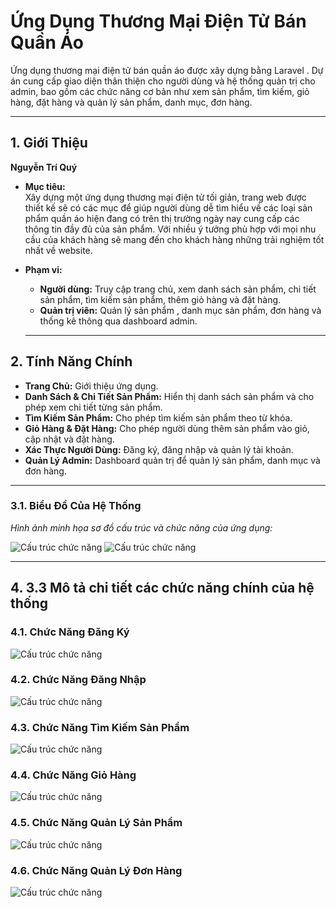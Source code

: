 # Ứng Dụng Thương Mại Điện Tử Bán Quần Áo

Ứng dụng thương mại điện tử bán quần áo được xây dựng bằng Laravel . Dự án cung cấp giao diện thân thiện cho người dùng và hệ thống quản trị cho admin, bao gồm các chức năng cơ bản như xem sản phẩm, tìm kiếm, giỏ hàng, đặt hàng và quản lý sản phẩm, danh mục, đơn hàng.

---

## 1. Giới Thiệu

**Nguyễn Trí Quý**

- **Mục tiêu:**  
  Xây dựng một ứng dụng thương mại điện tử tối giản, trang web được thiết kế sẽ có các mục để giúp người dùng dễ tìm hiểu về các loại sản phẩm quần áo hiện đang có trên thị trường ngày nay cung cấp các thông tin đầy đủ của sản phẩm. Với nhiều ý tưởng phù hợp với mọi nhu cầu của khách hàng sẽ mang đến cho khách hàng những trải nghiệm tốt nhất về website.
  
- **Phạm vi:**  
  - **Người dùng:** Truy cập trang chủ, xem danh sách sản phẩm, chi tiết sản phẩm, tìm kiếm sản phẩm, thêm giỏ hàng và đặt hàng.
  - **Quản trị viên:** Quản lý sản phẩm , danh mục sản phẩm, đơn hàng và thống kê thông qua dashboard admin.

   ---

## 2. Tính Năng Chính

- **Trang Chủ:** Giới thiệu ứng dụng.
- **Danh Sách & Chi Tiết Sản Phẩm:** Hiển thị danh sách sản phẩm và cho phép xem chi tiết từng sản phẩm.
- **Tìm Kiếm Sản Phẩm:** Cho phép tìm kiếm sản phẩm theo từ khóa.
- **Giỏ Hàng & Đặt Hàng:** Cho phép người dùng thêm sản phẩm vào giỏ, cập nhật và đặt hàng.
- **Xác Thực Người Dùng:** Đăng ký, đăng nhập và quản lý tài khoản.
- **Quản Lý Admin:** Dashboard quản trị để quản lý sản phẩm, danh mục và đơn hàng.

---

### 3.1. Biểu Đồ Của Hệ Thống

*Hình ảnh minh họa sơ đồ cấu trúc và chức năng của ứng dụng:*

![Cấu trúc chức năng](https://github.com/quytoxxx/WebNC-N07/blob/master/%E1%BA%A2nh%20ch%E1%BB%A5p%20m%C3%A0n%20h%C3%ACnh%202025-02-28%20211846.png)
![Cấu trúc chức năng](https://github.com/quytoxxx/WebNC-N07/blob/master/%E1%BA%A2nh%20ch%E1%BB%A5p%20m%C3%A0n%20h%C3%ACnh%202025-02-28%20211524.png)

---

## 4. 3.3	Mô tả chi tiết các chức năng chính của hệ thống
### 4.1. Chức Năng Đăng Ký
![Cấu trúc chức năng](https://github.com/quytoxxx/WebNC-N07/blob/master/%E1%BA%A2nh%20ch%E1%BB%A5p%20m%C3%A0n%20h%C3%ACnh%202025-02-28%20211549.png)

### 4.2. Chức Năng Đăng Nhập
![Cấu trúc chức năng](https://github.com/quytoxxx/WebNC-N07/blob/master/%E1%BA%A2nh%20ch%E1%BB%A5p%20m%C3%A0n%20h%C3%ACnh%202025-02-28%20211602.png)

### 4.3. Chức Năng Tìm Kiếm Sản Phẩm 
![Cấu trúc chức năng](https://github.com/quytoxxx/WebNC-N07/blob/master/%E1%BA%A2nh%20ch%E1%BB%A5p%20m%C3%A0n%20h%C3%ACnh%202025-02-28%20211602.png)

### 4.4. Chức Năng Giỏ Hàng 
![Cấu trúc chức năng](https://github.com/quytoxxx/WebNC-N07/blob/master/%E1%BA%A2nh%20ch%E1%BB%A5p%20m%C3%A0n%20h%C3%ACnh%202025-02-28%20211624.png)

### 4.5. Chức Năng Quản Lý Sản Phẩm
![Cấu trúc chức năng](https://github.com/quytoxxx/WebNC-N07/blob/master/%E1%BA%A2nh%20ch%E1%BB%A5p%20m%C3%A0n%20h%C3%ACnh%202025-02-28%20211642.png)

### 4.6. Chức Năng Quản Lý Đơn Hàng
![Cấu trúc chức năng](https://github.com/quytoxxx/WebNC-N07/blob/master/%E1%BA%A2nh%20ch%E1%BB%A5p%20m%C3%A0n%20h%C3%ACnh%202025-02-28%20211650.png)

